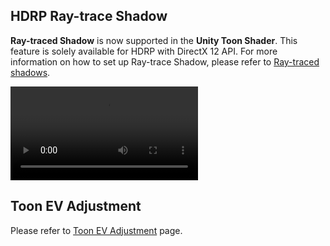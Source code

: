 <a id="RaytracedShadow"></a>
## HDRP Ray-trace Shadow 

**Ray-traced Shadow** is now supported in the **Unity Toon Shader**. This feature is solely available for HDRP with DirectX 12 API.
For more information on how to set up Ray-trace Shadow, please refer to  [Ray-traced shadows](https://docs.unity3d.com/Packages/com.unity.render-pipelines.high-definition@14.0/manual/Ray-Traced-Shadows.html).

<video title="A model of a human with different types of shadows. Shadowmap (Low Res 256) has low-resolution gradient shadows, mostly on the legs and rabbit ears. Screen Space Shadow Map (Mid Res 512) has fuller and darker shadows. Screen Space Shadow Map (High Res 2048) has even fuller shadows with more defined edges, and more shadows on the hair. HDRP Raytrace Shadow has the most amount of defined shadows, including on the face." src="images/NormalmapEffectiveness.mp4" width="auto" height="auto" autoplay="true" loop="true" controls></video>

<a id="ToonEvAdjustmentCurve"></a>
## **Toon EV Adjustment**  

Please refer to [Toon EV Adjustment](ToonEVAdjustment.md) page.
